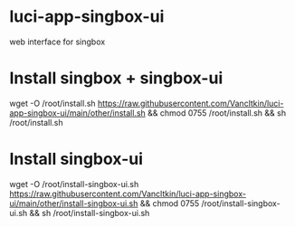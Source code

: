 # luci-app-singbox-ui
web interface for singbox

# Install singbox + singbox-ui
wget -O /root/install.sh https://raw.githubusercontent.com/Vancltkin/luci-app-singbox-ui/main/other/install.sh && chmod 0755 /root/install.sh && sh /root/install.sh

# Install singbox-ui
wget -O /root/install-singbox-ui.sh https://raw.githubusercontent.com/Vancltkin/luci-app-singbox-ui/main/other/install-singbox-ui.sh && chmod 0755 /root/install-singbox-ui.sh && sh /root/install-singbox-ui.sh

